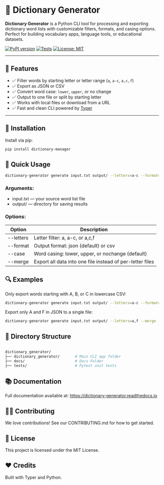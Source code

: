 # 📘 Dictionary Generator

**Dictionary Generator** is a Python CLI tool for processing and exporting dictionary word lists with customizable filters, formats, and casing options.  
Perfect for building vocabulary apps, language tools, or educational datasets.

[![PyPI version](https://badge.fury.io/py/dictionary-generator.svg)](https://pypi.org/project/dictionary-generator/)
[![Tests](https://github.com/thecasualdev17/dictionary_generator/actions/workflows/tests.yml/badge.svg)](https://github.com/thecasualdev17/dictionary_generator/actions)
[![License: MIT](https://img.shields.io/badge/License-MIT-yellow.svg)](LICENSE)

---

## 🔧 Features

- ✅ Filter words by starting letter or letter range (`a`, `a-c`, `a,c,f`)
- ✅ Export as JSON or CSV
- ✅ Convert word case: `lower`, `upper`, or no change
- ✅ Output to one file or split by starting letter
- ✅ Works with local files or download from a URL
- ✅ Fast and clean CLI powered by [Typer](https://typer.tiangolo.com)

---

## 🚀 Installation

Install via pip:

```bash
pip install dictionary-manager
```

## 🧪 Quick Usage

```bash
dictionary-generator generate input.txt output/ --letters=a-c --format=csv --case=lower
```
### Arguments:
 - input.txt — your source word list file
 - output/ — directory for saving results

### Options:

| Option    | Description                                               |
|-----------|-----------------------------------------------------------|
| --letters | Letter filter: a, a-c, or a,c,f                           |
| --format  | Output format: json (default) or csv                      |
| --case    | Word casing: lower, upper, or nochange (default)          |
| --merge   | Export all data into one file instead of per-letter files |

## 🔍 Examples
Only export words starting with A, B, or C in lowercase CSV:

```bash
dictionary-generator generate input.txt output/ --letters=a-c --format=csv --case=lower
```

Export only A and F in JSON to a single file:
```bash
dictionary-generator generate input.txt output/ --letters=a,f --merge
```

## 📂 Directory Structure

```graphql

dictionary_generator/
├── dictionary_generator/       # Main CLI app folder
├── docs/                       # Docs Folder
├── tests/                      # Pytest unit tests

```

## 📚 Documentation

Full documentation available at: https://dictionary-generator.readthedocs.io

## 🧑‍💻 Contributing

We love contributions! See our CONTRIBUTING.md for how to get started.

## 📜 License

This project is licensed under the MIT License.

## ❤️ Credits

Built with Typer and Python.